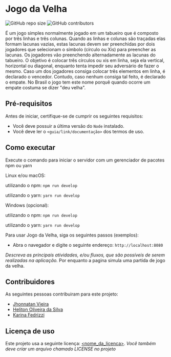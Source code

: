 # Jogo da Velha

<!--- Exemplos de badges. Acesse https://shields.io para outras opções. Você pode querer incluir informações de dependencias, build, testes, licença, etc. --->
![GitHub repo size](https://img.shields.io/github/repo-size/K-fedrizzi/Jogo-da-Velha)
![GitHub contributors](https://img.shields.io/github/contributors/K-fedrizzi/Jogo-da-Velha)

É um jogo simples normalmente jogado em um tabueiro que é composto por três linhas e três colunas. 
Quando as linhas e colunas são traçadas elas formam lacunas vazias, estas lacunas devem ser preenchidas por dois jogadores que selecionam o símbolo (círculo ou Xis) para preencher as lacunas. 
Os jogadores vão preenchendo alternadamente as lacunas do tabueiro. O objetivo é colocar três círculos ou xis em linha, seja ela vertical, horizontal ou diagonal, enquanto tenta impedir seu adversário de fazer o mesmo.
Caso um dos jogadores consiga colocar três elementos em linha, é declarado o vencedor. Contudo, caso nenhum consiga tal feito, é declarado o empate. No Brasil o jogo tem este nome porquê quando ocorre um empate costuma se dizer "deu velha".

## Pré-requisitos

Antes de iniciar, certifique-se de cumprir os seguintes requisitos:

* Você deve possuir a última versão do `Node` instalado.
* Você deve ler o `<guia/link/documentação>` dos termos de uso.


## Como executar

Execute o comando para iniciar o servidor com um gerenciador de pacotes npm ou yarn

Linux e/ou macOS:

  utilizando o npm: `npm run develop`

  utilizando o yarn: `yarn run develop`

Windows (opcional):

  utilizando o npm: `npm run develop`

  utilizando o yarn: `yarn run develop`

Para usar Jogo da Velha, siga os seguintes passos (exemplos):


* Abra o navegador e digite o seguinte endereço: `http://localhost:8080`

*Descreva as principais atividades, e/ou fluxos, que são possíveis de serem realizadas na aplicação.*
  Por enquanto a pagina simula uma partida de jogo da velha.


## Contribuidores

As seguintes pessoas contribuiram para este projeto:

* [Jhonnatan Vieira](https://github.com/MrGr4v3s)
* [Heliton Oliveira da Silva](https://github.com/HelitonUFMS)
* [Karina Fedrizzi](https://github.com/K-fedrizzi)

## Licença de uso

<!--- Se não tiver certeza de qual, verifique este site: https://choosealicense.com/--->
Este projeto usa a seguinte licença: [<nome_da_licenca>](<link>).
*Você também deve criar um arquivo chamado LICENSE no projeto*
